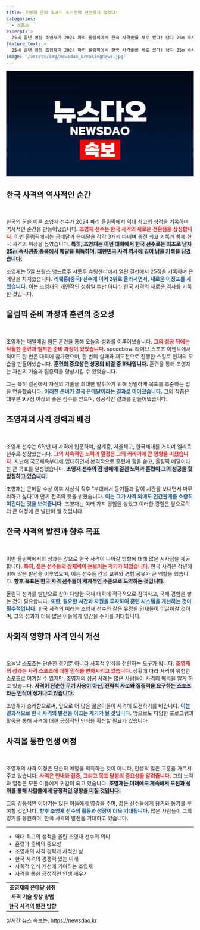 ```yaml
---
title: 조영재 은퇴 후에도 조기전역 선언하지 않겠다!
categories:
  - 스포츠
excerpt: >
  25세 말년 병장 조영재가 2024 파리 올림픽에서 한국 사격史를 새로 썼다! 남자 25m 속사권총 은메달 획득으로 한국은 금·은메달 3개씩 수확, 역대 최고 성적을 경신했다. 전역 한 달을 남긴 그는 동기들과의 시간을 원했다는데... 그가 남긴 이야기 속으로 들어가 보세요!
feature_text: >
  25세 말년 병장 조영재가 2024 파리 올림픽에서 한국 사격史를 새로 썼다! 남자 25m 속사권총 은메달 획득으로 한국은 금·은메달 3개씩 수확, 역대 최고 성적을 경신했다. 전역 한 달을 남긴 그는 동기들과의 시간을 원했다는데... 그가 남긴 이야기 속으로 들어가 보세요!
image: '/assets/img/newsdao_breakingnews.jpg'
---
```


<p><img src="/assets/img/newsdao_breakingnews.jpg" alt="ontimetimes 속보" /></p>

<h2 data-ke-size="size26">한국 사격의 역사적인 순간</h2>

<p data-ke-size="size16">&nbsp;</p>

<p>한국의 꿈을 이룬 조영재 선수가 2024 파리 올림픽에서 역대 최고의 성적을 기록하며 역사적인 순간을 만들어냈습니다. <b><span style="color: #ee2323;">조영재 선수는 한국 사격의 새로운 전환점을 상징합니다.</span></b> 이번 올림픽에서는 금메달과 은메달을 각각 3개씩 따내며 종전 최고 기록과 함께 한국 사격의 위상을 높였습니다. <b><span style="background-color: #21538527;">특히, 조영재는 이번 대회에서 한국 선수로는 최초로 남자 25m 속사권총 종목에서 메달을 획득하며, 대한민국 사격 역사에 길이 남을 기록을 남겼습니다.</span></b> </p>

<p>조영재는 5일 프랑스 앵드로주 샤토루 슈팅센터에서 열린 결선에서 25점을 기록하며 은메달을 차지했습니다. <b><span style="color: #1a5490;">리웨훙(중국) 선수에 이어 2위로 올라서면서, 새로운 이정표를 세웠습니다.</span></b> 이는 조영재의 개인적인 성취일 뿐만 아니라 한국 사격의 새로운 역사를 기록한 것입니다.</p>

<h2 data-ke-size="size26">올림픽 준비 과정과 훈련의 중요성</h2>

<p data-ke-size="size16">&nbsp;</p>

<p>조영재는 매일매일 힘든 훈련을 통해 오늘의 성과를 이루어냈습니다. <b><span style="color: #ee2323;">그의 성공 뒤에는 탁월한 훈련과 철저한 준비 과정이 있었습니다.</span></b> speedbowl 라이브 스포츠 이벤트에서 적어도 한 번은 대회에 참가했으며, 한 번의 실패와 재도전으로 진행한 스킬로 현재의 모습을 만들어냈습니다. <b><span style="background-color: #21538527;">훈련의 중요성은 성공의 비결 중 하나입니다.</span></b> 훈련을 통해 조영재는 자신의 기술과 집중력을 향상시킬 수 있었습니다. </p>

<p>그는 특히 결선에서 자신의 기술을 최대한 발휘하기 위해 정밀하게 목표를 조준하는 법을 연습했습니다. <b><span style="color: #1a5490;">이러한 준비가 결국 은메달이라는 결과로 이어졌습니다.</span></b> 그의 작품은 대부분 9.7점 이상의 좋은 점수를 얻으며, 성공적인 결과를 만들어냈습니다.</p>

<h2 data-ke-size="size26">조영재의 사격 경력과 배경</h2>

<p data-ke-size="size16">&nbsp;</p>

<p>조영재 선수는 6학년 때 사격에 입문하여, 삼계중, 서울체고, 한국체대를 거치며 엘리트 선수로 성장했습니다. <b><span style="color: #ee2323;">그의 지속적인 노력과 열정은 그의 커리어에 큰 영향을 미쳤습니다.</span></b> 지난해 국군체육부대에 입대하면서 본격적으로 훈련에 힘을 쏟고, 올림픽 메달이라는 큰 목표를 달성했습니다. <b><span style="background-color: #21538527;">조영재 선수의 전 생애에 걸친 노력과 훈련이 그의 성공을 뒷받침하고 있습니다.</span></b></p>

<p>조영재는 은메달 수상 이후 시상식 직후 “부대에서 동기들과 같이 시간을 보내면서 마무리하고 싶다”며 만기 전역의 뜻을 밝혔습니다. <b><span style="color: #1a5490;">이는 그가 사격 외에도 인간관계를 소중히 여긴다는 것을 보여줍니다.</span></b> 조영재는 여러 가지 경험을 쌓았고 이러한 경험은 앞으로의 더 큰 여정에 큰 발판이 될 것입니다.</p>

<h2 data-ke-size="size26">한국 사격의 발전과 향후 목표</h2>

<p data-ke-size="size16">&nbsp;</p>

<p>이번 올림픽에서의 성과는 앞으로 한국 사격이 나아갈 방향에 대해 많은 시사점을 제공합니다. <b><span style="color: #ee2323;">특히, 젊은 선수들의 잠재력이 돋보이는 계기가 되었습니다.</span></b> 한국 사격은 작년에 비해 많은 발전을 이루었으며, 이는 선수들 간의 교류와 경험 공유가 큰 역할을 했습니다. <b><span style="background-color: #21538527;">향후 목표는 한국 사격 선수들이 세계적인 수준으로 도약하는 것입니다.</span></b> </p>

<p>올림픽 성과를 발판으로 삼아 다양한 국제 대회에 적극적으로 참여하고, 국제 경험을 쌓는 것이 필요합니다. <b><span style="color: #1a5490;">또한, 필요한 시간과 자원을 투자하여 훈련 시스템을 개선하는 것이 필수적입니다.</span></b> 한국 사격의 미래는 조영재 선수와 같은 유망한 인재들이 이끌어갈 것이며, 그의 성과가 더욱 많은 이들에게 영감을 주기를 기대합니다.</p>

<h2 data-ke-size="size26">사회적 영향과 사격 인식 개선</h2>

<p data-ke-size="size16">&nbsp;</p>

<p>오늘날 스포츠는 단순한 경기뿐 아니라 사회적 인식을 전환하는 도구가 됩니다. <b><span style="color: #ee2323;">조영재의 성과는 사격 스포츠에 대한 인식을 변화시키고 있습니다.</span></b> 상황에 따라 사격이 위험한 스포츠로 여겨질 수 있지만, 조영재의 성공 사례는 많은 사람들이 사격의 매력을 알게 하고 있습니다. <b><span style="background-color: #21538527;">사격이 단순한 무기 사용이 아닌, 전략적 사고와 집중력을 요구하는 스포츠라는 인식이 생겨나고 있습니다.</span></b> </p>

<p>조영재가 승리함으로써, 앞으로 더 많은 젊은이들이 사격에 도전하기를 바랍니다. <b><span style="color: #1a5490;">이는 결과적으로 한국 사격의 발전을 이끄는 계기가 될 것입니다.</span></b> 앞으로도 다양한 프로그램과 활동을 통해 사격에 대한 긍정적인 인식을 확산할 필요가 있습니다.</p>

<h2 data-ke-size="size26">사격을 통한 인생 여정</h2>

<p data-ke-size="size16">&nbsp;</p>

<p>조영재의 사격 여정은 단순히 메달을 획득하는 것이 아니라, 인생의 많은 교훈을 가르쳐주고 있습니다. <b><span style="color: #ee2323;">사격은 인내와 집중, 그리고 목표 달성의 중요성을 알려줍니다.</span></b> 그의 노력과 열정은 모든 이들에게 귀감이 되고 있습니다. <b><span style="background-color: #21538527;">조영재는 미래에도 계속해서 도전과 성취를 통해 사람들에게 긍정적인 영향을 미칠 것입니다.</span></b> </p>

<p>그의 감동적인 이야기는 많은 이들에게 영감을 주며, 젊은 선수들에게 용기와 동기를 부여할 것입니다. <b><span style="color: #1a5490;">향후 조영재 선수의 활동과 성장이 더욱 기대됩니다.</span></b> 많은 사람들이 그의 경기를 응원하며, 한국 사격의 발전을 기대하고 있습니다. </p>

<hr>

<ul>
  <li>역대 최고의 성적을 올린 조영재 선수의 의미</li>
  <li>훈련과 준비의 중요성</li>
  <li>조영재의 사격 경력과 사적인 삶</li>
  <li>한국 사격의 경쟁력 있는 미래</li>
  <li>사회적 인식 개선에 기여하는 조영재</li>
  <li>사격을 통한 긍정적인 인생 배우기</li>
</ul>

<table>
  <tbody>
    <tr>
      <td style="text-align: center; height: 17px;"><b>조영재의 은메달 성취</b></td>
    </tr>
    <tr>
      <td style="text-align: center; height: 17px;"><b>사격 기술 향상 방법</b></td>
    </tr>
    <tr>
      <td style="text-align: center; height: 17px;"><b>한국 사격의 발전 방향</b></td>
    </tr>
  </tbody>
</table>
실시간 뉴스 속보는, <a href="https://newsdao.kr" rel="dofollow">https://newsdao.kr</a>


